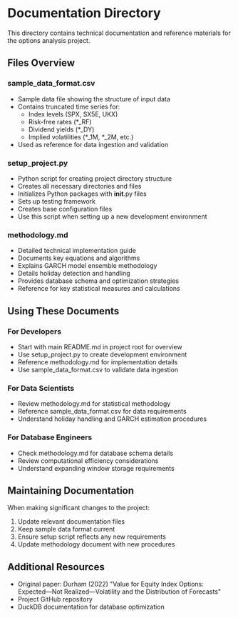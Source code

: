 # Documentation Directory

This directory contains technical documentation and reference materials for the options analysis project.

## Files Overview

### sample_data_format.csv
- Sample data file showing the structure of input data
- Contains truncated time series for:
  - Index levels (SPX, SX5E, UKX)
  - Risk-free rates (*_RF)
  - Dividend yields (*_DY)
  - Implied volatilities (*_1M, *_2M, etc.)
- Used as reference for data ingestion and validation

### setup_project.py
- Python script for creating project directory structure
- Creates all necessary directories and files
- Initializes Python packages with __init__.py files
- Sets up testing framework
- Creates base configuration files
- Use this script when setting up a new development environment

### methodology.md
- Detailed technical implementation guide
- Documents key equations and algorithms
- Explains GARCH model ensemble methodology
- Details holiday detection and handling
- Provides database schema and optimization strategies
- Reference for key statistical measures and calculations

## Using These Documents

### For Developers
- Start with main README.md in project root for overview
- Use setup_project.py to create development environment
- Reference methodology.md for implementation details
- Use sample_data_format.csv to validate data ingestion

### For Data Scientists
- Review methodology.md for statistical methodology
- Reference sample_data_format.csv for data requirements
- Understand holiday handling and GARCH estimation procedures

### For Database Engineers
- Check methodology.md for database schema details
- Review computational efficiency considerations
- Understand expanding window storage requirements

## Maintaining Documentation
When making significant changes to the project:
1. Update relevant documentation files
2. Keep sample data format current
3. Ensure setup script reflects any new requirements
4. Update methodology document with new procedures

## Additional Resources
- Original paper: Durham (2022) "Value for Equity Index Options: Expected—Not Realized—Volatility and the Distribution of Forecasts"
- Project GitHub repository
- DuckDB documentation for database optimization
